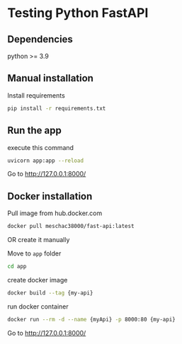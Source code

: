 # Testing Python FastAPI

## Dependencies
python >= 3.9

## Manual installation

Install requirements
```bash
pip install -r requirements.txt
```
## Run the app
execute this command
```bash
uvicorn app:app --reload
```
Go to http://127.0.0.1:8000/


## Docker installation

Pull image from hub.docker.com

```bash
docker pull meschac38000/fast-api:latest
```

OR create it manually

Move to ```app``` folder
```bash
cd app
```

create docker image
```bash
docker build --tag {my-api}
```

run docker container
```bash
docker run --rm -d --name {myApi} -p 8000:80 {my-api}
```

Go to http://127.0.0.1:8000/
